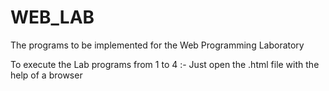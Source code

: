 # WEB_LAB
The programs to be implemented for the Web Programming Laboratory

To execute the Lab programs from 1 to 4 :-
Just open the .html file with the help of a browser

